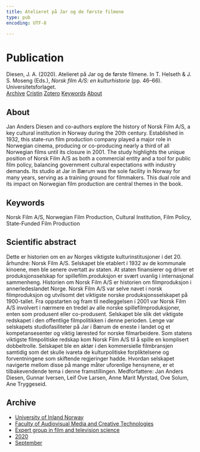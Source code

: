 ```yaml
---
title: Atelieret på Jar og de første filmene
type: pub
encoding: UTF-8

---
```

<h1>Publication</h1>
<article id="csl-bib-container-BMHT8GCC" class="csl-bib-container">
  <div class="csl-bib-body"> <div class="csl-entry">Diesen, J. A. (2020). Atelieret på Jar og de første filmene. In T. Helseth &#38; J. S. Moseng (Eds.), <i>Norsk film A/S: en kulturhistorie</i> (pp. 46–66). Universitetsforlaget.</div> </div>
  <div class="csl-bib-buttons">
    <a href="#taxonomy-article-BMHT8GCC" alt="archive" class="csl-bib-button">Archive</a>
    <a href="https://app.cristin.no/results/show.jsf?id=1828264" alt="Cristin" class="csl-bib-button">Cristin</a>
    <a href="http://zotero.org/groups/5881554/items/BMHT8GCC" alt="Zotero" class="csl-bib-button">Zotero</a>
    <a href="#keywords-article-BMHT8GCC" alt="keywords" class="csl-bib-button">Keywords</a>
    <a href="#about-article-BMHT8GCC" alt="about_pub" class="csl-bib-button">About</a>
  </div>
  <div id="csl-bib-meta-container-BMHT8GCC"></div>
</article>
<div id="csl-bib-meta-BMHT8GCC" class="csl-bib-meta">
  <article id="about-article-BMHT8GCC" class="about_pub-article">
    <h1>About</h1>
    Jan Anders Diesen and co-authors explore the history of Norsk Film A/S, a key cultural institution in Norway during the 20th century. Established in 1932, this state-run film production company played a major role in Norwegian cinema, producing or co-producing nearly a third of all Norwegian films until its closure in 2001. The study highlights the unique position of Norsk Film A/S as both a commercial entity and a tool for public film policy, balancing government cultural expectations with industry demands. Its studio at Jar in Bærum was the sole facility in Norway for many years, serving as a training ground for filmmakers. This dual role and its impact on Norwegian film production are central themes in the book.
  </article>
  <article id="keywords-article-BMHT8GCC" class="keywords-article">
    <h1>Keywords</h1>
    Norsk Film A/S, Norwegian Film Production, Cultural Institution, Film Policy, State-Funded Film Production
  </article>
  <article id="abstract-article-BMHT8GCC" class="abstract-article">
    <h1>Scientific abstract</h1>
    Dette er historien om en av Norges viktigste kulturinstitusjoner i det 20. århundre: Norsk Film A/S. Selskapet ble etablert i 1932 av de kommunale kinoene, men ble senere overtatt av staten. At staten finansierer og driver et produksjonsselskap for spillefilm.produksjon er svært uvanlig i internasjonal sammenheng. Historien om Norsk Film A/S er historien om filmproduksjon i annerledeslandet Norge. Norsk Film A/S var selve navet i norsk filmproduksjon og utvilsomt det viktigste norske produksjonsselskapet på 1900-tallet. Fra oppstarten og fram til nedleggelsen i 2001 var Norsk Film A/S involvert i nærmere en tredel av alle norske spillefilmproduksjoner, enten som produsent eller co-produsent. Selskapet ble slik det viktigste redskapet i den offentlige filmpolitikken i denne perioden. Lenge var selskapets studiofasiliteter på Jar i Bærum de eneste i landet og et kompetansesenter og viktig lærested for norske filmarbeidere. Som statens viktigste filmpolitiske redskap kom Norsk Film A/S til å spille en komplisert dobbeltrolle. Selskapet ble en aktør i den kommersielle filmbransjen samtidig som det skulle ivareta de kulturpolitiske forpliktelsene og forventningene som skiftende regjeringer hadde. Hvordan selskapet navigerte mellom disse på mange måter uforenlige hensynene, er et tilbakevendende tema i denne framstillingen. Medforfattere: Jan Anders Diesen, Gunnar Iversen, Leif Ove Larsen, Anne Marit Myrstad, Ove Solum, Ane Tryggeseid.
  </article>
  <article id="taxonomy-article-BMHT8GCC" class="taxonomy-article">
    <h1>Archive</h1>
    <ul>
      <li><a href="{{< params subfolder >}}en/archive/?key=3DCRN523">University of Inland Norway</a></li>
      <li><a href="{{< params subfolder >}}en/archive/?key=8XUDF4FD">Faculty of Audiovisual Media and Creative Technologies</a></li>
      <li><a href="{{< params subfolder >}}en/archive/?key=GP9PM6PG">Expert group in film and television science</a></li>
      <li><a href="{{< params subfolder >}}en/archive/?key=UKII4FET">2020</a></li>
      <li><a href="{{< params subfolder >}}en/archive/?key=IIGPXHAU">September</a></li>
    </ul>
  </article>
</div>
